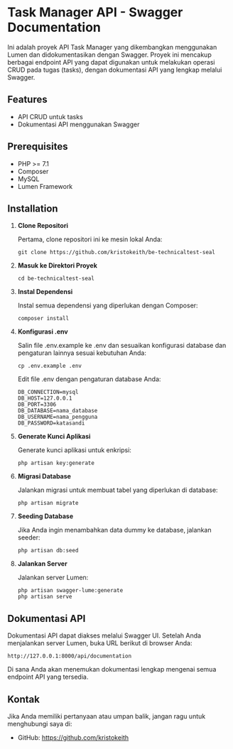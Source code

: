 # Task Manager API - Swagger Documentation

Ini adalah proyek API Task Manager yang dikembangkan menggunakan Lumen dan didokumentasikan dengan Swagger. Proyek ini mencakup berbagai endpoint API yang dapat digunakan untuk melakukan operasi CRUD pada tugas (tasks), dengan dokumentasi API yang lengkap melalui Swagger.

## Features

-   API CRUD untuk tasks
-   Dokumentasi API menggunakan Swagger

## Prerequisites

-   PHP >= 7.1
-   Composer
-   MySQL
-   Lumen Framework

## Installation

1. **Clone Repositori**

    Pertama, clone repositori ini ke mesin lokal Anda:

    ```
    git clone https://github.com/kristokeith/be-technicaltest-seal
    ```

2. **Masuk ke Direktori Proyek**

    ```
    cd be-technicaltest-seal
    ```

3. **Instal Dependensi**

    Instal semua dependensi yang diperlukan dengan Composer:

    ```
    composer install
    ```

4. **Konfigurasi .env**

    Salin file .env.example ke .env dan sesuaikan konfigurasi database dan pengaturan lainnya sesuai kebutuhan Anda:

    ```
    cp .env.example .env
    ```

    Edit file .env dengan pengaturan database Anda:

    ```
    DB_CONNECTION=mysql
    DB_HOST=127.0.0.1
    DB_PORT=3306
    DB_DATABASE=nama_database
    DB_USERNAME=nama_pengguna
    DB_PASSWORD=katasandi

    ```

5. **Generate Kunci Aplikasi**

    Generate kunci aplikasi untuk enkripsi:

    ```
    php artisan key:generate
    ```

6. **Migrasi Database**

    Jalankan migrasi untuk membuat tabel yang diperlukan di database:

    ```
    php artisan migrate
    ```

7. **Seeding Database**

    Jika Anda ingin menambahkan data dummy ke database, jalankan seeder:

    ```
    php artisan db:seed

    ```

8. **Jalankan Server**

    Jalankan server Lumen:

    ```
    php artisan swagger-lume:generate
    php artisan serve
    ```

## Dokumentasi API

Dokumentasi API dapat diakses melalui Swagger UI. Setelah Anda menjalankan server Lumen, buka URL berikut di browser Anda:

```
http://127.0.0.1:8000/api/documentation
```

Di sana Anda akan menemukan dokumentasi lengkap mengenai semua endpoint API yang tersedia.

## Kontak
Jika Anda memiliki pertanyaan atau umpan balik, jangan ragu untuk menghubungi saya di:

- GitHub: https://github.com/kristokeith